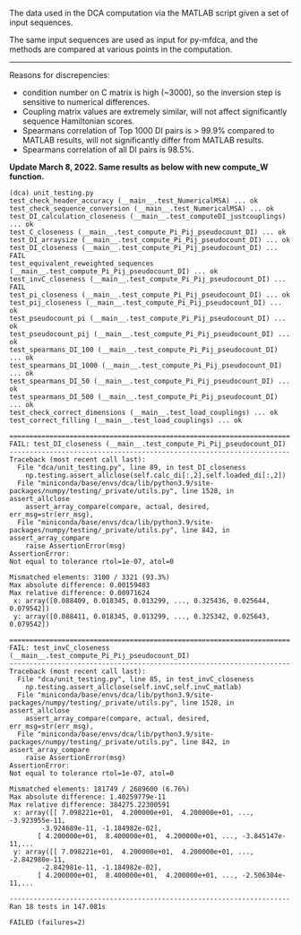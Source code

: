 The data used in the DCA computation via the MATLAB script given a set of input sequences.

The same input sequences are used as input for py-mfdca, and the methods are compared at various points in the computation.

*****

Reasons for discrepencies:

- condition number on C matrix is high (~3000), so the inversion step is sensitive to numerical differences.
- Coupling matrix values are extremely similar, will not affect significantly sequence Hamiltonian scores.
- Spearmans correlation of Top 1000 DI pairs is > 99.9% compared to MATLAB results, will not significantly differ from MATLAB results.
- Spearmans correlation of all DI pairs is 98.5%.

**Update March 8, 2022. Same results as below with new compute_W function.**


```shell
(dca) unit_testing.py
test_check_header_accuracy (__main__.test_NumericalMSA) ... ok
test_check_sequence_conversion (__main__.test_NumericalMSA) ... ok
test_DI_calculation_closeness (__main__.test_computeDI_justcouplings) ... ok
test_C_closeness (__main__.test_compute_Pi_Pij_pseudocount_DI) ... ok
test_DI_arraysize (__main__.test_compute_Pi_Pij_pseudocount_DI) ... ok
test_DI_closeness (__main__.test_compute_Pi_Pij_pseudocount_DI) ... FAIL
test_equivalent_reweighted_sequences (__main__.test_compute_Pi_Pij_pseudocount_DI) ... ok
test_invC_closeness (__main__.test_compute_Pi_Pij_pseudocount_DI) ... FAIL
test_pi_closeness (__main__.test_compute_Pi_Pij_pseudocount_DI) ... ok
test_pij_closeness (__main__.test_compute_Pi_Pij_pseudocount_DI) ... ok
test_pseudocount_pi (__main__.test_compute_Pi_Pij_pseudocount_DI) ... ok
test_pseudocount_pij (__main__.test_compute_Pi_Pij_pseudocount_DI) ... ok
test_spearmans_DI_100 (__main__.test_compute_Pi_Pij_pseudocount_DI) ... ok
test_spearmans_DI_1000 (__main__.test_compute_Pi_Pij_pseudocount_DI) ... ok
test_spearmans_DI_50 (__main__.test_compute_Pi_Pij_pseudocount_DI) ... ok
test_spearmans_DI_500 (__main__.test_compute_Pi_Pij_pseudocount_DI) ... ok
test_check_correct_dimensions (__main__.test_load_couplings) ... ok
test_correct_filling (__main__.test_load_couplings) ... ok

======================================================================
FAIL: test_DI_closeness (__main__.test_compute_Pi_Pij_pseudocount_DI)
----------------------------------------------------------------------
Traceback (most recent call last):
  File "dca/unit_testing.py", line 89, in test_DI_closeness
    np.testing.assert_allclose(self.calc_di[:,2],self.loaded_di[:,2])
  File "miniconda/base/envs/dca/lib/python3.9/site-packages/numpy/testing/_private/utils.py", line 1528, in assert_allclose
    assert_array_compare(compare, actual, desired, err_msg=str(err_msg),
  File "miniconda/base/envs/dca/lib/python3.9/site-packages/numpy/testing/_private/utils.py", line 842, in assert_array_compare
    raise AssertionError(msg)
AssertionError: 
Not equal to tolerance rtol=1e-07, atol=0

Mismatched elements: 3100 / 3321 (93.3%)
Max absolute difference: 0.00159403
Max relative difference: 0.00971624
 x: array([0.088409, 0.018345, 0.013299, ..., 0.325436, 0.025644, 0.079542])
 y: array([0.088411, 0.018345, 0.013299, ..., 0.325342, 0.025643, 0.079542])

======================================================================
FAIL: test_invC_closeness (__main__.test_compute_Pi_Pij_pseudocount_DI)
----------------------------------------------------------------------
Traceback (most recent call last):
  File "dca/unit_testing.py", line 85, in test_invC_closeness
    np.testing.assert_allclose(self.invC,self.invC_matlab)
  File "miniconda/base/envs/dca/lib/python3.9/site-packages/numpy/testing/_private/utils.py", line 1528, in assert_allclose
    assert_array_compare(compare, actual, desired, err_msg=str(err_msg),
  File "miniconda/base/envs/dca/lib/python3.9/site-packages/numpy/testing/_private/utils.py", line 842, in assert_array_compare
    raise AssertionError(msg)
AssertionError: 
Not equal to tolerance rtol=1e-07, atol=0

Mismatched elements: 181749 / 2689600 (6.76%)
Max absolute difference: 1.40259779e-11
Max relative difference: 384275.22300591
 x: array([[ 7.098221e+01,  4.200000e+01,  4.200000e+01, ..., -3.923955e-11,
        -3.924689e-11, -1.184982e-02],
       [ 4.200000e+01,  8.400000e+01,  4.200000e+01, ..., -3.845147e-11,...
 y: array([[ 7.098221e+01,  4.200000e+01,  4.200000e+01, ..., -2.842980e-11,
        -2.842981e-11, -1.184982e-02],
       [ 4.200000e+01,  8.400000e+01,  4.200000e+01, ..., -2.506304e-11,...

----------------------------------------------------------------------
Ran 18 tests in 147.081s

FAILED (failures=2)
